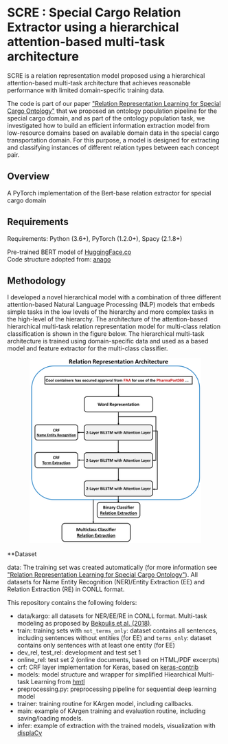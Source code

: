 # SCRE : Special Cargo Relation Extractor using a hierarchical attention-based multi-task architecture 

SCRE is a relation representation model proposed using a hierarchical attention-based multi-task architecture that achieves reasonable performance with limited domain-specific training data. 

The code is part of our paper ["Relation Representation Learning for Special Cargo Ontology"](https://scholar.google.com/citations?user=DNUz3o4AAAAJ&hl=en&authuser=1) that we proposed an ontology population pipeline for the special cargo domain, and as part of the ontology population task, we investigated how to build an efficient information extraction model from low-resource domains based on available domain data in the special cargo transportation domain. For this purpose, a model is designed for extracting and classifying instances of different relation types between each concept pair.

## Overview
A PyTorch implementation of the Bert-base relation extractor for special cargo domain 

## Requirements
Requirements: Python (3.6+), PyTorch (1.2.0+), Spacy (2.1.8+)  

Pre-trained BERT model of [HuggingFace.co](https://huggingface.co)   
Code structure adopted from:
[anago](https://github.com/Hironsan/anago)



## Methodology

I developed a novel hierarchical model with a combination of three different attention-based Natural Language Processing (NLP) models that embeds simple tasks in the low levels of the hierarchy and more complex tasks in the high-level of the hierarchy. The architecture of the attention-based hierarchical multi-task relation representation model for multi-class relation classification is shown in the figure below. The hierarchical multi-task architecture is trained using domain-specific data and used as a based model and feature extractor for the multi-class classifier.

<p align="center">
<img src="https://github.com/VahidehReshadat/SCRE/blob/master/images/Presentation2-2-2.png" alt="overview of HTML" width="400"/>
</p>

**Dataset

data: The training set was created automatically (for more information see ["Relation Representation Learning for Special Cargo Ontology"](https://scholar.google.com/citations?user=DNUz3o4AAAAJ&hl=en&authuser=1)). All datasets for Name Entity Recognition (NER)/Entity Extraction (EE) and Relation Extraction (RE) in CONLL format. 


This repository contains the following folders:

* data/kargo: all datasets for NER/EE/RE in CONLL format. Multi-task modeling as proposed by [Bekoulis et al. (2018)](https://github.com/bekou/multihead_joint_entity_relation_extraction).
* train: training sets with `not_terms_only`: dataset contains all sentences, including sentences without entities (for EE) and `terms_only`: dataset contains only sentences with at least one entity (for EE)
* dev_rel, test_rel: development and test set 1
* online_rel: test set 2 (online documents, based on HTML/PDF excerpts)
* crf: CRF layer implementation for Keras, based on [keras-contrib](https://github.com/keras-team/keras-contrib)
* models: model structure and wrapper for simplified Hiearchical Multi-task Learning from [hmtl](https://github.com/huggingface/hmtl)
* preprocessing.py: preprocessing pipeline for sequential deep learning model
* trainer: training routine for KArgen model, including callbacks.
* main: example of KArgen training and evaluation routine, including saving/loading models.
* infer: example of extraction with the trained models, visualization with [displaCy](https://explosion.ai/demos/displacy)
